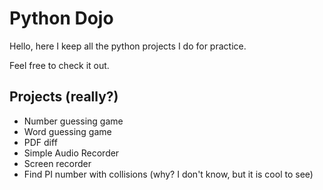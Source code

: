 # Python Dojo

Hello, here I keep all the python projects I do for practice.

Feel free to check it out.

## Projects (really?)
* Number guessing game
* Word guessing game
* PDF diff
* Simple Audio Recorder
* Screen recorder
* Find PI number with collisions (why? I don't know, but it is cool to see)


